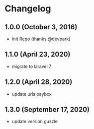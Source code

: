 # Changelog

## 1.0.0 (October 3, 2016)

- init Repo (thanks @devpark)

## 1.1.0 (April 23, 2020)

- migrate to laravel 7

## 1.2.0 (April 28, 2020)

- update urls paybox

## 1.3.0 (September 17, 2020)

- update version guzzle
